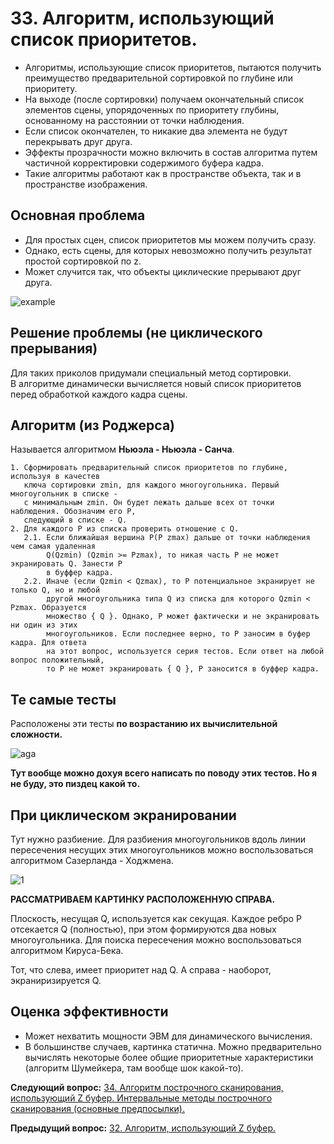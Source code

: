 # 33. Алгоритм, использующий список приоритетов.

* Алгоритмы, использующие список приоритетов, пытаются получить преимущество предварительной сортировкой по глубине или приоритету. 
* На выходе (после сортировки) получаем окончательный список элементов сцены, упорядоченных по приоритету глубины, основанному на расстоянии от точки наблюдения.
* Если список окончателен, то никакие два элемента не будут перекрывать друг друга.
* Эффекты прозрачности можно включить в состав алгоритма путем частичной корректировки содержимого буфера кадра.
* Такие алгоритмы работают как в пространстве объекта, так и в пространстве изображения.

## Основная проблема

* Для простых сцен, список приоритетов мы можем получить сразу.  
* Однако, есть сцены, для которых невозможно получить результат простой сортировкой по z. 
* Может случится так, что объекты циклические прерывают друг друга.

![example](https://sun9-37.userapi.com/c853620/v853620799/23f6b0/mXV1ppqXMck.jpg)

## Решение проблемы (не циклического прерывания)

Для таких приколов придумали специальный метод сортировки.  
В алгоритме динамически вычисляется новый список приоритетов перед обработкой каждого кадра сцены. 

## Алгоритм (из Роджерса)

Называется алгоритмом **Ньюэла - Ньюэла - Санча**.

```
1. Сформировать предварительный список приоритетов по глубине, используя в качестев
   ключа сортировки zmin, для каждого многоугольника. Первый многоугольник в списке -
   с минимальным zmin. Он будет лежать дальше всех от точки наблюдения. Обозначим его P,
   следующий в списке - Q.
2. Для каждого P из списка проверить отношение с Q.
   2.1. Если ближайшая вершина P(P zmax) дальше от точки наблюдения чем самая удаленная
        Q(Qzmin) (Qzmin >= Pzmax), то никая часть P не может экранировать Q. Занести P
        в буффер кадра.
   2.2. Иначе (если Qzmin < Qzmax), то P потенциальное экранирует не только Q, но и любой
        другой многоугольника типа Q из списка для которого Qzmin < Pzmax. Образуется
        множество { Q }. Однако, P может фактически и не экранировать ни один из этих 
        многоугольников. Если последнее верно, то P заносим в буфер кадра. Для ответа 
        на этот вопрос, используется серия тестов. Если ответ на любой вопрос положительный,
        то P не может экранировать { Q }, P заносится в буффер кадра.
```

## Те самые тесты

Расположены эти тесты **по возрастанию их вычислительной сложности.**

![aga](https://sun9-40.userapi.com/c853620/v853620799/23f6c2/cukl29dFqXA.jpg)

**Тут вообще можно дохуя всего написать по поводу этих тестов. Но я не буду, это пиздец какой то.**

## При циклическом экранировании

Тут нужно разбиение. Для разбиения многоугольников вдоль линии пересечения несущих этих многоугольников можно воспользоваться алгоритмом Сазерланда - Ходжмена.

![1](https://camo.githubusercontent.com/e79b801cf48ec8b902e1005d7d0faaf11c18d807/68747470733a2f2f692e696d6775722e636f6d2f47786a446957582e706e67)

**РАССМАТРИВАЕМ КАРТИНКУ РАСПОЛОЖЕННУЮ СПРАВА.**

Плоскость, несущая Q, используется как секущая. Каждое ребро Р отсекается Q (полностью), при этом формируются два новых многоугольника. Для поиска пересечения можно воспользоваться алгоритмом Кируса-Бека.

Тот, что слева, имеет приоритет над Q. А справа - наоборот, экраниризируется Q.

## Оценка эффективности

* Может нехватить мощности ЭВМ для динамического вычисления.
* В большинстве случаев, картинка статична. Можно предварительно вычислять некоторые более общие приоритетные характеристики (алгоритм Шумейкера, там вообще шок какой-то).

**Следующий вопрос:**  [34. Алгоритм построчного сканирования, использующий Z буфер. Интервальные методы построчного сканирования (основные предпосылки).](./exam34)


**Предыдущий вопрос:**  [32. Алгоритм, использующий Z буфер.](./exam32)
